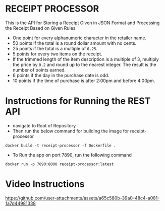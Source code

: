 # RECEIPT PROCESSOR
This is the API for Storing a Receipt Given in JSON Format and Processing the Receipt Based
on Given Rules


* One point for every alphanumeric character in the retailer name.
* 50 points if the total is a round dollar amount with no cents.
* 25 points if the total is a multiple of `0.25`.
* 5 points for every two items on the receipt.
* If the trimmed length of the item description is a multiple of 3, multiply the price by `0.2` and round up to the nearest integer. The result is the number of points earned.
* 6 points if the day in the purchase date is odd.
* 10 points if the time of purchase is after 2:00pm and before 4:00pm.

# Instructions for Running the REST API
- navigate to Root of Repository
- Then run the below command for building the image for receipt-processor

``` shell
docker build -t receipt-processor -f Dockerfile .
```
- To Run the app on port 7890, run the following command 
``` shell
docker run -p 7890:8000 receipt-processor:latest
 ```
# Video Instructions

https://github.com/user-attachments/assets/a65c580b-39a0-48c4-a081-1a7d44981338


